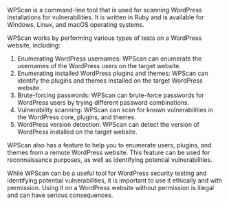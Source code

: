 WPScan is a command-line tool that is used for scanning WordPress installations for vulnerabilities. It is written in Ruby and is available for Windows, Linux, and macOS operating systems.

WPScan works by performing various types of tests on a WordPress website, including:

1. Enumerating WordPress usernames: WPScan can enumerate the usernames of the WordPress users on the target website.
2. Enumerating installed WordPress plugins and themes: WPScan can identify the plugins and themes installed on the target WordPress website.
3. Brute-forcing passwords: WPScan can brute-force passwords for WordPress users by trying different password combinations.
4. Vulnerability scanning: WPScan can scan for known vulnerabilities in the WordPress core, plugins, and themes.
5. WordPress version detection: WPScan can detect the version of WordPress installed on the target website.

WPScan also has a feature to help you to enumerate users, plugins, and themes from a remote WordPress website. This feature can be used for reconnaissance purposes, as well as identifying potential vulnerabilities.

While WPScan can be a useful tool for WordPress security testing and identifying potential vulnerabilities, it is important to use it ethically and with permission. Using it on a WordPress website without permission is illegal and can have serious consequences.